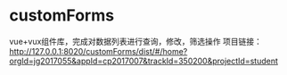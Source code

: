 # customForms
vue+vux组件库，完成对数据列表进行查询，修改，筛选操作
项目链接：http://127.0.0.1:8020/customForms/dist/#/home?orgId=jg2017055&appId=cp2017007&trackId=350200&projectId=student
